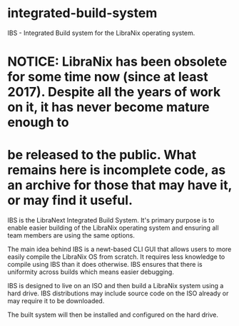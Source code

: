 # integrated-build-system
IBS - Integrated Build system for the LibraNix operating system.


# NOTICE: LibraNix has been obsolete for some time now (since at least 2017). Despite all the years of work on it, it has never become mature enough to
# be released to the public. What remains here is incomplete code, as an archive for those that may have it, or may find it useful.

IBS is the LibraNext Integrated Build System. It's primary purpose is to enable easier building of the LibraNix operating system and ensuring all team members are using the same options.

The main idea behind IBS is a newt-based CLI GUI that allows users to more easily compile the LibraNix OS from scratch. It requires less knowledge to compile using IBS than it does otherwise. IBS ensures that there is uniformity across builds which means easier debugging.

IBS is designed to live on an ISO and then build a LibraNix system using a hard drive. IBS distributions may include source code on the ISO already or may require it to be downloaded.

The built system will then be installed and configured on the hard drive.
